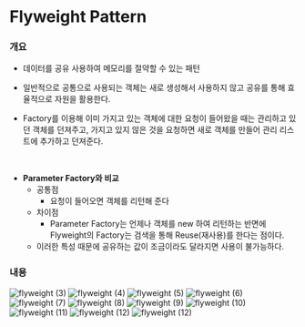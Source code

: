 # Flyweight Pattern

### 개요

- 데이터를 공유 사용하여 메모리를 절약할 수 있는 패턴

- 일반적으로 공통으로 사용되는 객체는 새로 생성해서 사용하지 않고 공유를 통해 효율적으로 자원을 활용한다.

- Factory를 이용해 이미 가지고 있는 객체에 대한 요청이 들어왔을 때는 관리하고 있던 객체를 던져주고, 가지고 있지 않은 것을 요청하면 새로 객체를 만들어 관리 리스트에 추가하고 던져준다.
<br/>

- **Parameter Factory와 비교**
  - 공통점
    - 요청이 들어오면 객체를 리턴해 준다
  - 차이점
    - Parameter Factory는 언제나 객체를 new 하여 리턴하는 반면에  
      Flyweight의 Factory는 검색을 통해 Reuse(재사용)를 한다는 점이다.
  - 이러한 특성 때문에 공유하는 값이 조금이라도 달라지면 사용이 불가능하다.

### 내용

![flyweight (3)](</assets/flyweight/flyweight (3).jpg>)
![flyweight (4)](</assets/flyweight/flyweight (4).jpg>)
![flyweight (5)](</assets/flyweight/flyweight (5).jpg>)
![flyweight (6)](</assets/flyweight/flyweight (6).jpg>)
![flyweight (7)](</assets/flyweight/flyweight (7).jpg>)
![flyweight (8)](</assets/flyweight/flyweight (8).jpg>)
![flyweight (9)](</assets/flyweight/flyweight (9).jpg>)
![flyweight (10)](</assets/flyweight/flyweight (10).jpg>)
![flyweight (11)](</assets/flyweight/flyweight (11).jpg>)
![flyweight (12)](</assets/flyweight/flyweight (12).jpg>)
![flyweight (12)](</assets/flyweight/flyweight (13).jpg>)
